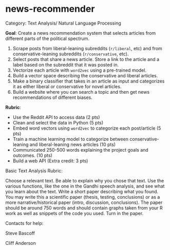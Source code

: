 # news-recommender

Category: Text Analysis/ Natural Language Processing

**Goal**: Create a news recommendation system that selects articles from different parts of the political spectrum.

1. Scrape posts from liberal-leaning subreddits (`r/liberal`, etc) and from conservative-leaning subreddits (`r/conservative`, etc).
2. Select posts that share a news article. Store a link to the article and a label based on the subreddit that it was posted in.
3. Vectorize each article with `word2vec` using a pre-trained model.
4. Build a vector space describing the conservative and liberal articles.
5. Make a binary classifier that takes in an article as input and categorizes it as either liberal or conservative for novel articles. 
6. Build a website where you can search a topic and then get news recommendations of different biases.



**Rubric**: 

- Use the Reddit API to access data (2 pts)
- Clean and select the data in Python (5 pts)
- Embed word vectors using `word2vec` to categorize each post/article (5 pts)
- Train a machine learning model to categorize between conservative-leaning and liberal-leaning news articles (10 pts)
- Communicated 250-500 words explaining the project goals and outcomes. (10 pts)
- Build a web API (Extra credit: 3 pts)

Basic Text Analysis Rubric:

Choose a relevant text. Be able to explain why you chose that text.
Use the various functions, like the one in the Gandhi speech analysis, and see what you learn about the text.
Write a short paper describing what you found. You may write this a scientific paper (thesis, testing, conclusions) or as a more narrative/historical paper (intro, discussion, conclusions). The paper should be around 750 words and should contain graphs taken from your R work as well as snippets of the code you used.
Turn in the paper.

Contacts for help:

Steve Bascoff

Cliff Anderson

